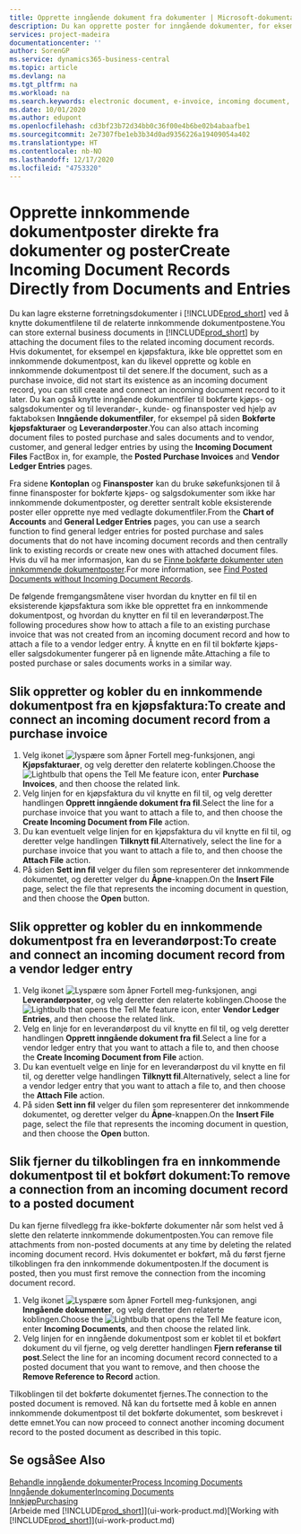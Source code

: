 ```yaml
---
title: Opprette inngående dokument fra dokumenter | Microsoft-dokumentasjon
description: Du kan opprette poster for inngående dokumenter, for eksempel e-fakturaer, og behandle OCR-oppgaver, e-handel og dokumentutveksling.
services: project-madeira
documentationcenter: ''
author: SorenGP
ms.service: dynamics365-business-central
ms.topic: article
ms.devlang: na
ms.tgt_pltfrm: na
ms.workload: na
ms.search.keywords: electronic document, e-invoice, incoming document, OCR, ecommerce, document exchange, import invoice
ms.date: 10/01/2020
ms.author: edupont
ms.openlocfilehash: cd3bf23b72d34bb0c36f00e4b6be02b4abaafbe1
ms.sourcegitcommit: 2e7307fbe1eb3b34d0ad9356226a19409054a402
ms.translationtype: HT
ms.contentlocale: nb-NO
ms.lasthandoff: 12/17/2020
ms.locfileid: "4753320"
---
```

# <a name="create-incoming-document-records-directly-from-documents-and-entries"></a><span data-ttu-id="e1248-103">Opprette innkommende dokumentposter direkte fra dokumenter og poster</span><span class="sxs-lookup"><span data-stu-id="e1248-103">Create Incoming Document Records Directly from Documents and Entries</span></span>
<span data-ttu-id="e1248-104">Du kan lagre eksterne forretningsdokumenter i [!INCLUDE[prod_short](includes/prod_short.md)] ved å knytte dokumentfilene til de relaterte innkommende dokumentpostene.</span><span class="sxs-lookup"><span data-stu-id="e1248-104">You can store external business documents in [!INCLUDE[prod_short](includes/prod_short.md)] by attaching the document files to the related incoming document records.</span></span> <span data-ttu-id="e1248-105">Hvis dokumentet, for eksempel en kjøpsfaktura, ikke ble opprettet som en innkommende dokumentpost, kan du likevel opprette og koble en innkommende dokumentpost til det senere.</span><span class="sxs-lookup"><span data-stu-id="e1248-105">If the document, such as a purchase invoice, did not start its existence as an incoming document record, you can still create and connect an incoming document record to it later.</span></span> <span data-ttu-id="e1248-106">Du kan også knytte inngående dokumentfiler til bokførte kjøps- og salgsdokumenter og til leverandør-, kunde- og finansposter ved hjelp av faktaboksen **Inngående dokumentfiler**, for eksempel på siden **Bokførte kjøpsfakturaer** og **Leverandørposter**.</span><span class="sxs-lookup"><span data-stu-id="e1248-106">You can also attach incoming document files to posted purchase and sales documents and to vendor, customer, and general ledger entries by using the **Incoming Document Files** FactBox in, for example, the **Posted Purchase Invoices** and **Vendor Ledger Entries** pages.</span></span>

<span data-ttu-id="e1248-107">Fra sidene **Kontoplan** og **Finansposter** kan du bruke søkefunksjonen til å finne finansposter for bokførte kjøps- og salgsdokumenter som ikke har innkommende dokumentposter, og deretter sentralt koble eksisterende poster eller opprette nye med vedlagte dokumentfiler.</span><span class="sxs-lookup"><span data-stu-id="e1248-107">From the **Chart of Accounts** and **General Ledger Entries** pages, you can use a search function to find general ledger entries for posted purchase and sales documents that do not have incoming document records and then centrally link to existing records or create new ones with attached document files.</span></span> <span data-ttu-id="e1248-108">Hvis du vil ha mer informasjon, kan du se [Finne bokførte dokumenter uten innkommende dokumentposter](across-how-find-posted-documents-without-income-document-records.md).</span><span class="sxs-lookup"><span data-stu-id="e1248-108">For more information, see [Find Posted Documents without Incoming Document Records](across-how-find-posted-documents-without-income-document-records.md).</span></span>

<span data-ttu-id="e1248-109">De følgende fremgangsmåtene viser hvordan du knytter en fil til en eksisterende kjøpsfaktura som ikke ble opprettet fra en innkommende dokumentpost, og hvordan du knytter en fil til en leverandørpost.</span><span class="sxs-lookup"><span data-stu-id="e1248-109">The following procedures show how to attach a file to an existing purchase invoice that was not created from an incoming document record and how to attach a file to a vendor ledger entry.</span></span> <span data-ttu-id="e1248-110">Å knytte en en fil til bokførte kjøps- eller salgsdokumenter fungerer på en lignende måte.</span><span class="sxs-lookup"><span data-stu-id="e1248-110">Attaching a file to posted purchase or sales documents works in a similar way.</span></span>

## <a name="to-create-and-connect-an-incoming-document-record-from-a-purchase-invoice"></a><span data-ttu-id="e1248-111">Slik oppretter og kobler du en innkommende dokumentpost fra en kjøpsfaktura:</span><span class="sxs-lookup"><span data-stu-id="e1248-111">To create and connect an incoming document record from a purchase invoice</span></span>
1. <span data-ttu-id="e1248-112">Velg ikonet ![lyspære som åpner Fortell meg-funksjonen](media/ui-search/search_small.png "Fortell hva du vil gjøre"), angi **Kjøpsfakturaer**, og velg deretter den relaterte koblingen.</span><span class="sxs-lookup"><span data-stu-id="e1248-112">Choose the ![Lightbulb that opens the Tell Me feature](media/ui-search/search_small.png "Tell me what you want to do") icon, enter **Purchase Invoices**, and then choose the related link.</span></span>
2. <span data-ttu-id="e1248-113">Velg linjen for en kjøpsfaktura du vil knytte en fil til, og velg deretter handlingen **Opprett inngående dokument fra fil**.</span><span class="sxs-lookup"><span data-stu-id="e1248-113">Select the line for a purchase invoice that you want to attach a file to, and then choose the **Create Incoming Document from File** action.</span></span>
3. <span data-ttu-id="e1248-114">Du kan eventuelt velge linjen for en kjøpsfaktura du vil knytte en fil til, og deretter velge handlingen **Tilknytt fil**.</span><span class="sxs-lookup"><span data-stu-id="e1248-114">Alternatively, select the line for a purchase invoice that you want to attach a file to, and then choose the **Attach File** action.</span></span>
4. <span data-ttu-id="e1248-115">På siden **Sett inn fil** velger du filen som representerer det innkommende dokumentet, og deretter velger du **Åpne**-knappen.</span><span class="sxs-lookup"><span data-stu-id="e1248-115">On the **Insert File** page, select the file that represents the incoming document in question, and then choose the **Open** button.</span></span>

## <a name="to-create-and-connect-an-incoming-document-record-from-a-vendor-ledger-entry"></a><span data-ttu-id="e1248-116">Slik oppretter og kobler du en innkommende dokumentpost fra en leverandørpost:</span><span class="sxs-lookup"><span data-stu-id="e1248-116">To create and connect an incoming document record from a vendor ledger entry</span></span>
1. <span data-ttu-id="e1248-117">Velg ikonet ![Lyspære som åpner Fortell meg-funksjonen](media/ui-search/search_small.png "Fortell hva du vil gjøre"), angi **Leverandørposter**, og velg deretter den relaterte koblingen.</span><span class="sxs-lookup"><span data-stu-id="e1248-117">Choose the ![Lightbulb that opens the Tell Me feature](media/ui-search/search_small.png "Tell me what you want to do") icon, enter **Vendor Ledger Entries**, and then choose the related link.</span></span>
2. <span data-ttu-id="e1248-118">Velg en linje for en leverandørpost du vil knytte en fil til, og velg deretter handlingen **Opprett inngående dokument fra fil**.</span><span class="sxs-lookup"><span data-stu-id="e1248-118">Select a line for a vendor ledger entry that you want to attach a file to, and then choose the **Create Incoming Document from File** action.</span></span>
3. <span data-ttu-id="e1248-119">Du kan eventuelt velge en linje for en leverandørpost du vil knytte en fil til, og deretter velge handlingen **Tilknytt fil**.</span><span class="sxs-lookup"><span data-stu-id="e1248-119">Alternatively, select a line for a vendor ledger entry that you want to attach a file to, and then choose the **Attach File** action.</span></span>
4. <span data-ttu-id="e1248-120">På siden **Sett inn fil** velger du filen som representerer det innkommende dokumentet, og deretter velger du **Åpne**-knappen.</span><span class="sxs-lookup"><span data-stu-id="e1248-120">On the **Insert File** page, select the file that represents the incoming document in question, and then choose the **Open** button.</span></span>

## <a name="to-remove-a-connection-from-an-incoming-document-record-to-a-posted-document"></a><span data-ttu-id="e1248-121">Slik fjerner du tilkoblingen fra en innkommende dokumentpost til et bokført dokument:</span><span class="sxs-lookup"><span data-stu-id="e1248-121">To remove a connection from an incoming document record to a posted document</span></span>
<span data-ttu-id="e1248-122">Du kan fjerne filvedlegg fra ikke-bokførte dokumenter når som helst ved å slette den relaterte innkommende dokumentposten.</span><span class="sxs-lookup"><span data-stu-id="e1248-122">You can remove file attachments from non-posted documents at any time by deleting the related incoming document record.</span></span> <span data-ttu-id="e1248-123">Hvis dokumentet er bokført, må du først fjerne tilkoblingen fra den innkommende dokumentposten.</span><span class="sxs-lookup"><span data-stu-id="e1248-123">If the document is posted, then you must first remove the connection from the incoming document record.</span></span>

1. <span data-ttu-id="e1248-124">Velg ikonet ![Lyspære som åpner Fortell meg-funksjonen](media/ui-search/search_small.png "Fortell hva du vil gjøre"), angi **Inngående dokumenter**, og velg deretter den relaterte koblingen.</span><span class="sxs-lookup"><span data-stu-id="e1248-124">Choose the ![Lightbulb that opens the Tell Me feature](media/ui-search/search_small.png "Tell me what you want to do") icon, enter **Incoming Documents**, and then choose the related link.</span></span>
2. <span data-ttu-id="e1248-125">Velg linjen for en inngående dokumentpost som er koblet til et bokført dokument du vil fjerne, og velg deretter handlingen **Fjern referanse til post**.</span><span class="sxs-lookup"><span data-stu-id="e1248-125">Select the line for an incoming document record connected to a posted document that you want to remove, and then choose the **Remove Reference to Record** action.</span></span>

<span data-ttu-id="e1248-126">Tilkoblingen til det bokførte dokumentet fjernes.</span><span class="sxs-lookup"><span data-stu-id="e1248-126">The connection to the posted document is removed.</span></span> <span data-ttu-id="e1248-127">Nå kan du fortsette med å koble en annen innkommende dokumentpost til det bokførte dokumentet, som beskrevet i dette emnet.</span><span class="sxs-lookup"><span data-stu-id="e1248-127">You can now proceed to connect another incoming document record to the posted document as described in this topic.</span></span>

## <a name="see-also"></a><span data-ttu-id="e1248-128">Se også</span><span class="sxs-lookup"><span data-stu-id="e1248-128">See Also</span></span>
[<span data-ttu-id="e1248-129">Behandle inngående dokumenter</span><span class="sxs-lookup"><span data-stu-id="e1248-129">Process Incoming Documents</span></span>](across-process-income-documents.md)  
[<span data-ttu-id="e1248-130">Inngående dokumenter</span><span class="sxs-lookup"><span data-stu-id="e1248-130">Incoming Documents</span></span>](across-income-documents.md)  
[<span data-ttu-id="e1248-131">Innkjøp</span><span class="sxs-lookup"><span data-stu-id="e1248-131">Purchasing</span></span>](purchasing-manage-purchasing.md)  
<span data-ttu-id="e1248-132">[Arbeide med [!INCLUDE[prod_short](includes/prod_short.md)]](ui-work-product.md)</span><span class="sxs-lookup"><span data-stu-id="e1248-132">[Working with [!INCLUDE[prod_short](includes/prod_short.md)]](ui-work-product.md)</span></span>

